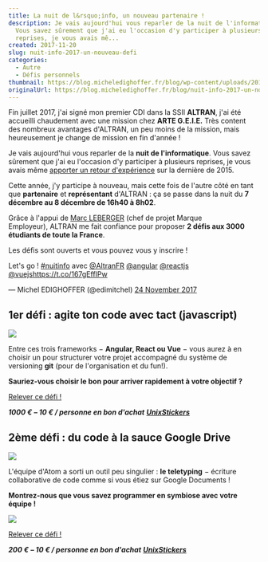 ```yaml
---
title: La nuit de l&rsquo;info, un nouveau partenaire !
description: Je vais aujourd'hui vous reparler de la nuit de l'informatique.
  Vous savez sûrement que j'ai eu l'occasion d'y participer à plusieurs
  reprises, je vous avais mê...
created: 2017-11-20
slug: nuit-info-2017-un-nouveau-defi
categories:
  - Autre
  - Défis personnels
thumbnail: https://blog.micheledighoffer.fr/blog/wp-content/uploads/2017/11/tb_nuitinfo2017.png
originalUrl: https://blog.micheledighoffer.fr/blog/nuit-info-2017-un-nouveau-defi/
---
```


Fin juillet 2017, j'ai signé mon premier CDI dans la SSII **ALTRAN**, j'ai été accueilli chaudement avec une mission chez **ARTE G.E.I.E.** Très content des nombreux avantages d'ALTRAN, un peu moins de la mission, mais heureusement je change de mission en fin d'année !

Je vais aujourd'hui vous reparler de la **nuit de l'informatique**. Vous savez sûrement que j'ai eu l'occasion d'y participer à plusieurs reprises, je vous avais même [apporter un retour d'expérience](https://blog.micheledighoffer.fr/blog/la-nuit-de-linfo-2014-resume/) sur la dernière de 2015.

Cette année, j'y participe à nouveau, mais cette fois de l'autre côté en tant que **partenaire** et **représentant** d'ALTRAN : ça se passe dans la nuit du **7 décembre au 8 décembre de 16h40 à 8h02**.

Grâce à l'appui de [Marc LEBERGER](https://twitter.com/MarcLeberger) (chef de projet Marque Employeur), ALTRAN me fait confiance pour proposer **2 défis aux 3000 étudiants de toute la France**.

Les défis sont ouverts et vous pouvez vous y inscrire !

Let's go ! [#nuitinfo](https://twitter.com/hashtag/nuitinfo?src=hash\&ref_src=twsrc%5Etfw) avec [@AltranFR](https://twitter.com/AltranFR?ref_src=twsrc%5Etfw) [@angular](https://twitter.com/angular?ref_src=twsrc%5Etfw) [@reactjs](https://twitter.com/reactjs?ref_src=twsrc%5Etfw) [@vuejs](https://twitter.com/vuejs?ref_src=twsrc%5Etfw)<https://t.co/167gEffIPw>

— Michel EDIGHOFFER (@edimitchel) [24 November 2017](https://twitter.com/edimitchel/status/933943226909757440?ref_src=twsrc%5Etfw)

## 1er défi : agite ton code avec tact (javascript)

![](https://cdn-images-1.medium.com/max/1200/0*9N9J9YiGJrISLIBP.png)

Entre ces trois frameworks − **Angular, React ou Vue** − vous aurez à en choisir un pour structurer votre projet accompagné du système de versioning **git** (pour de l'organisation et du fun!).

**Sauriez-vous choisir le bon pour arriver rapidement à votre objectif ?**

[Relever ce défi !](https://www.nuitdelinfo.com/inscription/defis/127)

***1000 €*** ***– 10 € / personne en bon d'achat*** [***UnixStickers***](https://www.unixstickers.com)

## 2ème défi : du code à la sauce Google Drive

![](https://blog.atom.io/img/posts/teletype/teletype.png)

L'équipe d'Atom a sorti un outil peu singulier : **le teletyping** − écriture collaborative de code comme si vous étiez sur Google Documents !

**Montrez-nous que vous savez programmer en symbiose avec votre équipe !**

![](https://blog.atom.io/img/posts/teletype/code-together.gif)

[Relever ce défi !](https://www.nuitdelinfo.com/inscription/defis/128)

***200 €*** ***– 10 € / personne en bon d'achat*** [***UnixStickers***](https://www.unixstickers.com)
